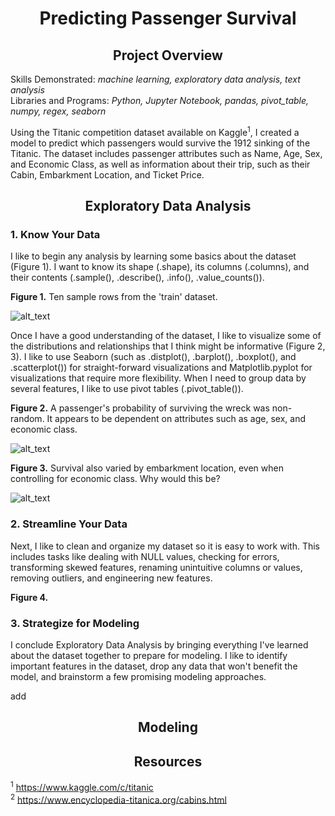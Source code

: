 # <div align="center">Predicting Passenger Survival</div>

## <div align="center">Project Overview</div>
Skills Demonstrated: *machine learning, exploratory data analysis, text analysis*<br/>
Libraries and Programs: *Python, Jupyter Notebook, pandas, pivot_table, numpy, regex, seaborn*<br/>

Using the Titanic competition dataset available on Kaggle<sup>1</sup>, I created a model to predict which passengers would survive the 1912 sinking of the Titanic. The dataset includes passenger attributes such as Name, Age, Sex, and Economic Class, as well as information about their trip, such as their Cabin, Embarkment Location, and Ticket Price.<br>

## <div align="center">Exploratory Data Analysis</div>
### 1. Know Your Data
I like to begin any analysis by learning some basics about the dataset (Figure 1). I want to know its shape (.shape), its columns (.columns), and their contents (.sample(), .describe(), .info(), .value_counts()).<br> 

**Figure 1.** Ten sample rows from the 'train' dataset.<br>

![alt_text](https://github.com/nphorsley59/Predicting_Passenger_Survival/blob/master/Figures/train_sample.png "'train' sample")<br>

Once I have a good understanding of the dataset, I like to visualize some of the distributions and relationships that I think might be informative (Figure 2, 3). I like to use Seaborn (such as .distplot(), .barplot(), .boxplot(), and .scatterplot()) for straight-forward visualizations and Matplotlib.pyplot for visualizations that require more flexibility. When I need to group data by several features, I like to use pivot tables (.pivot_table()).<br>

**Figure 2.** A passenger's probability of surviving the wreck was non-random. It appears to be dependent on attributes such as age, sex, and economic class.<br>

![alt_text](https://github.com/nphorsley59/Predicting_Passenger_Survival/blob/master/Figures/agesexclass_survivalrate.png "Attributes Predicting Survival")<br>

**Figure 3.** Survival also varied by embarkment location, even when controlling for economic class. Why would this be?<br>

![alt_text](https://github.com/nphorsley59/Predicting_Passenger_Survival/blob/master/Figures/embarkment_ptable.png "Did Embarkment Location Matter?")<br>

### 2. Streamline Your Data
Next, I like to clean and organize my dataset so it is easy to work with. This includes tasks like dealing with NULL values, checking for errors, transforming skewed features, renaming unintuitive columns or values, removing outliers, and engineering new features. 

**Figure 4.**

### 3. Strategize for Modeling

I conclude Exploratory Data Analysis by bringing everything I've learned about the dataset together to prepare for modeling. I like to identify important features in the dataset, drop any data that won't benefit the model, and brainstorm a few promising modeling approaches.

add

## <div align="center">Modeling</div>

## <div align="center">Resources</div>
<sup>1</sup> https://www.kaggle.com/c/titanic <br/>
<sup>2</sup> https://www.encyclopedia-titanica.org/cabins.html <br/>
